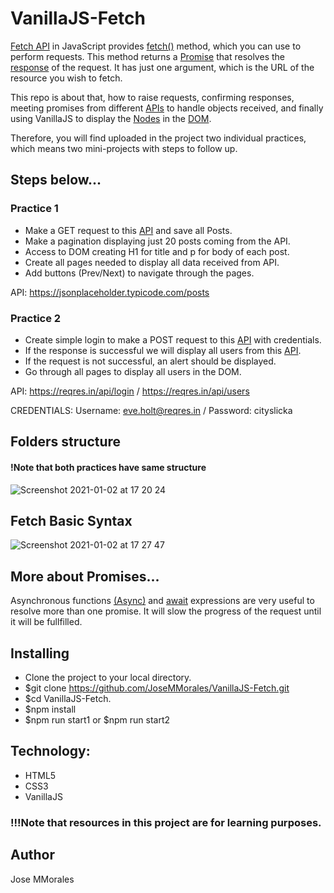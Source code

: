 # VanillaJS-Fetch

[Fetch API](https://developer.mozilla.org/en-US/docs/Web/API/Fetch_API) in JavaScript provides [fetch()](https://developer.mozilla.org/en-US/docs/Web/API/Fetch_API/Using_Fetch) method, which you can use to perform requests. This method returns a [Promise](https://developer.mozilla.org/en-US/docs/Web/JavaScript/Reference/Global_Objects/Promise) that resolves the [response](https://developer.mozilla.org/en-US/docs/Web/API/Response) of the request. It has just one argument, which is the URL of the resource you wish to fetch.

This repo is about that, how to raise requests, confirming responses, meeting promises from different [APIs](https://developer.mozilla.org/en-US/docs/Web/API) to handle objects received, and finally using VanillaJS to display the [Nodes](https://developer.mozilla.org/en-US/docs/Web/API/Node) in the [DOM](https://developer.mozilla.org/en-US/docs/Web/API/Document_Object_Model/Introduction).

Therefore, you will find uploaded in the project two individual practices, which means two mini-projects with steps to follow up.

## Steps below...

### Practice 1
* Make a GET request to this [API](https://jsonplaceholder.typicode.com/posts) and save all Posts.
* Make a pagination displaying just 20 posts coming from the API.
* Access to DOM creating H1 for title and p for body of each post.
* Create all pages needed to display all data received from API.
* Add buttons (Prev/Next) to navigate through the pages.

API: https://jsonplaceholder.typicode.com/posts

### Practice 2

* Create simple login to make a POST request to this [API](https://reqres.in/api/login) with credentials.
* If the response is successful we will display all users from this [API](https://reqres.in/api/users). 
* If the request is not successful, an alert should be displayed.
* Go through all pages to display all users in the DOM.

API: https://reqres.in/api/login / https://reqres.in/api/users

CREDENTIALS: Username: eve.holt@reqres.in / Password: cityslicka

## Folders structure
#### !Note that both practices have same structure
![Screenshot 2021-01-02 at 17 20 24](https://user-images.githubusercontent.com/43299285/103461460-ce463f80-4d1e-11eb-932f-b391074d161b.png)

## Fetch Basic Syntax
![Screenshot 2021-01-02 at 17 27 47](https://user-images.githubusercontent.com/43299285/103461591-d6eb4580-4d1f-11eb-9563-c2032ff23437.png)

## More about Promises...
Asynchronous functions [(Async)](https://developer.mozilla.org/en-US/docs/Web/JavaScript/Reference/Statements/async_function) and [await](https://developer.mozilla.org/en-US/docs/Web/JavaScript/Reference/Operators/await) expressions are very useful to resolve more than one promise. It will slow the progress of the request until it will be fullfilled.

## Installing
* Clone the project to your local directory.
* $git clone https://github.com/JoseMMorales/VanillaJS-Fetch.git
* $cd VanillaJS-Fetch.
* $npm install
* $npm run start1 or $npm run start2

## Technology:
* HTML5
* CSS3
* VanillaJS

### !!!Note that resources in this project are for learning purposes.

## Author
Jose MMorales
